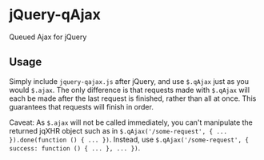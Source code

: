 # jQuery-qAjax
Queued Ajax for jQuery

## Usage
Simply include `jquery-qajax.js` after jQuery, and use `$.qAjax` just as you would `$.ajax`. The only difference is that requests made with `$.qAjax` will each be made after the last request is finished, rather than all at once. This guarantees that requests will finish in order.

Caveat: As `$.ajax` will not be called immediately, you can't manipulate the returned jqXHR object such as in `$.qAjax('/some-request', { ... }).done(function () { ... })`. Instead, use `$.qAjax('/some-request', { success: function () { ... }, ... })`.
